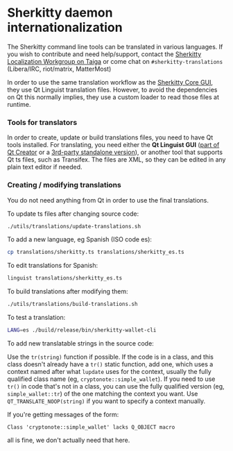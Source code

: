 Sherkitty daemon internationalization
==================================

The Sherkitty command line tools can be translated in various languages. If you wish to contribute and need help/support, contact the [Sherkitty Localization Workgroup on Taiga](https://taiga.getsherkitty.org/project/erciccione-sherkitty-localization/) or come chat on `#sherkitty-translations` (Libera/IRC, riot/matrix, MatterMost)

In order to use the same translation workflow as the [Sherkitty Core GUI](https://github.com/sherkitty-project/sherkitty-gui), they use Qt Linguist translation files.  However, to avoid the dependencies on Qt this normally implies, they use a custom loader to read those files at runtime.

### Tools for translators

In order to create, update or build translations files, you need to have Qt tools installed. For translating, you need either the **Qt Linguist GUI** ([part of Qt Creator](https://www.qt.io/download) or a [3rd-party standalone version](https://github.com/lelegard/qtlinguist-installers/releases)), or another tool that supports Qt ts files, such as Transifex.  The files are XML, so they can be edited in any plain text editor if needed.

### Creating / modifying translations

You do not need anything from Qt in order to use the final translations.

To update ts files after changing source code:

```bash
./utils/translations/update-translations.sh
```

To add a new language, eg Spanish (ISO code es):

```bash
cp translations/sherkitty.ts translations/sherkitty_es.ts
```

To edit translations for Spanish:

```bash
linguist translations/sherkitty_es.ts
```

To build translations after modifying them:

```bash
./utils/translations/build-translations.sh
```

To test a translation:

```bash
LANG=es ./build/release/bin/sherkitty-wallet-cli
```

To add new translatable strings in the source code:

Use the `tr(string)` function if possible. If the code is in a class, and this class doesn't already have a `tr()` static function, add one, which uses a context named after what `lupdate` uses for the context, usually the fully qualified class name (eg, `cryptonote::simple_wallet`).  If you need to use `tr()` in code that's not in a class, you can use the fully qualified version (eg, `simple_wallet::tr`) of the one matching the context you want. Use `QT_TRANSLATE_NOOP(string)` if you want to specify a context manually.

If you're getting messages of the form:

```
Class 'cryptonote::simple_wallet' lacks Q_OBJECT macro
```

all is fine, we don't actually need that here.
